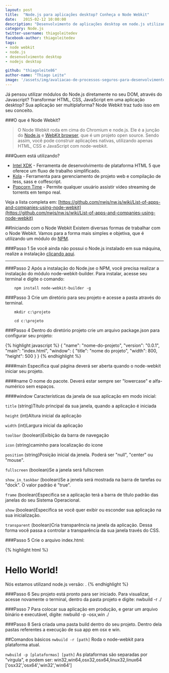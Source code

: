 ```yaml
---
layout: post
title:  "Node.js para aplicações desktop? Conheça o Node Webkit"
date:   2015-02-12 10:00:00
description: "Desenvolvimento de aplicações desktop em node.js utilizando o Node Web Kit"
category: Node.js
twitter-username: thiagoleitedev
facebook-author: thiagoleitedev
tags:
- node webkit
- node.js
- desenvolvimento desktop
- nodejs desktop

github: "thiagoleite86"
author-name: "Thiago Leite"
image: '/assets/img/avaliacao-de-processos-seguros-para-desenvolvimento-de-software.jpg'
---
```




Já pensou utilizar módulos do Node.js diretamente no seu DOM, através do Javascript? 
Transformar HTML, CSS, JavaScript em uma aplicação desktop?
Sua aplicação ser multiplaforma?
Node Webkit traz tudo isso em seu conceito.

###O que é Node Webkit?
> O Node Webkit roda em cima do Chromium e node.js. Ele é a junção do [Node.js](http://nodejs.org/) e [WebKit browser](http://www.webkit.org/), que é um projeto open source. Sendo assim, você pode construir aplicações nativas, utilizando apenas HTML, CSS e JavaScript com node-webkit.

###Quem está utilizando?
- [Intel XDK](http://xdk.intel.com/) - Ferramenta de desenvolvimento de plataforma HTML 5 que oferece um fluxo de trabalho simplificado.
- [Kola](http://koala-app.com/) - Ferramenta para gerenciamento de projeto web e compilação de less, sass e coffescript.
- [Popcorn Time](http://popcorntime.io/) - Permite qualquer usuário assistir vídeo streaming de torrents em tempo real.

Veja a lista completa em: [https://github.com/nwjs/nw.js/wiki/List-of-apps-and-companies-using-node-webkit](https://github.com/nwjs/nw.js/wiki/List-of-apps-and-companies-using-node-webkit)

##Iniciando com o Node Webkit
Existem diversas formas de trabalhar com o Node Webkit. Vamos para a forma mais simples e objetiva, que é utilizando um módulo do [NPM](https://www.npmjs.org/).

###Passo 1
Se você ainda não possui o Node.js instalado em sua máquina, realize a instalação [clicando aqui](http://nodejs.org/dist/v0.12.0/x64/node-v0.12.0-x64.msi).

---

###Passo 2
Após a instalação do Node.jse o NPM, você precisa realizar a instalação do módulo node-webkit-builder.  Para instalar, acesse seu terminal e digite o comando:

        npm install node-webkit-builder -g


###Passo 3
Crie um diretório para seu projeto e acesse a pasta através do terminal.

        mkdir c:\projeto

        cd c:\projeto


###Passo 4
Dentro do diretório projeto crie um arquivo package.json para configurar seu projeto:

{% highlight javascript %}
{
    "name": "nome-do-projeto",
    "version": "0.0.1",
    "main": "index.html",
    "window": {
        "title": "nome do projeto",
        "width": 800,
        "height": 500
    }
}
{% endhighlight %}

####main
Especifica qual página deverá ser aberta quando o node-webkit iniciar seu projeto.

####name
O nome do pacote. Deverá estar sempre ser "lowercase" e alfa-numérico sem espaços.

####window
Características da janela de sua aplicação em modo inicial:

`title` (string)Título principal da sua janela, quando a aplicação é iniciada

`height` (int)Altura inicial da aplicação

`width` (int)Largura inicial da aplicação

`toolbar` (boolean)Exibição da barra de navegação

`icon` (string)caminho para localização do icone

`position` (string)Posição inicial da jenela. Poderá ser "null", "center" ou "mouse". 

`fullscreen` (boolean)Se a janela será fullscreen

`show_in_taskbar` (boolean)Se a jenela será mostrada na barra de tarefas ou "dock". O valor padrão é "true".

`frame` (boolean)Especifica se a aplicação terá a barra de título padrão das janelas do seu Sistema Operacional.

`show` (boolean)Especifica se você quer exibir ou esconder sua aplicação na sua inicialização.

`transparent` (boolean)Cria transparência na janela da aplicação. Dessa forma você passa a controlar a transparência da sua janela través do CSS.

###Passo 5
Crie o arquivo index.html:

{% highlight html %}
<!DOCTYPE html>
<html>
    <head>
        <title>Nome do Projeto</title>
    </head>
    <body>
        <h1>Hello World!</h1>
        Nós estamos utilizand node.js versão: <script>document.write(proccess.version)</script>.
	</body>
</html>
{% endhighlight %}


###Passo 6
Seu projeto está pronto para ser iniciado. Para visualizar, acesse novamente o terminal, dentro da pasta projeto e digite:
nwbuild -r ./

###Passo 7
Para colocar sua aplicação em produção, e gerar um arquivo binário e executável, digite:
nwbuild -p -osx,win ./

###Passo 8
Será criada uma pasta build dentro do seu projeto. Dentro dela pastas referentes a execução de sua app em osx e win.

##Comandos básicos
```nwbuild -r [path]``` Roda o node-webkit para plataforma atual.

```nwbuild -p [plataformas] [path]``` As plataformas são separadas por "virgula", e podem ser: win32,win64,osx32,osx64,linux32,linux64 ['osx32','osx64','win32','win64']

